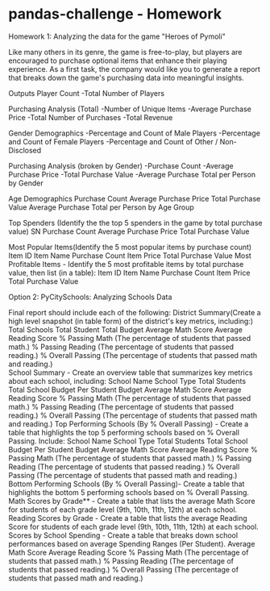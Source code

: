 # pandas-challenge - Homework

Homework 1: Analyzing the data for the game "Heroes of Pymoli"

Like many others in its genre, the game is free-to-play, but players are encouraged to purchase optional items that enhance their playing experience. 
As a first task, the company would like you to generate a report that breaks down the game's purchasing data into meaningful insights.

 Outputs
   Player Count
      -Total Number of Players

   Purchasing Analysis (Total)
      -Number of Unique Items
      -Average Purchase Price
      -Total Number of Purchases
      -Total Revenue

   Gender Demographics
      -Percentage and Count of Male Players
      -Percentage and Count of Female Players
      -Percentage and Count of Other / Non-Disclosed

   Purchasing Analysis (broken by Gender)
      -Purchase Count
      -Average Purchase Price
      -Total Purchase Value
      -Average Purchase Total per Person by Gender

   Age Demographics
      Purchase Count
      Average Purchase Price
      Total Purchase Value
      Average Purchase Total per Person by Age Group  

   Top Spenders (Identify the the top 5 spenders in the game by total purchase value)
      SN
      Purchase Count
      Average Purchase Price
      Total Purchase Value

   Most Popular Items(Identify the 5 most popular items by purchase count)
      Item ID
      Item Name
      Purchase Count
      Item Price
      Total Purchase Value
   Most Profitable Items - Identify the 5 most profitable items by total purchase value, then list (in a table):
      Item ID
      Item Name
      Purchase Count
      Item Price
      Total Purchase Value

Option 2: PyCitySchools: Analyzing Schools Data

 Final report should include each of the following:
   District Summary(Create a high level snapshot (in table form) of the district's key metrics, including:)
      Total Schools
      Total Student
      Total Budget
      Average Math Score
      Average Reading Score
      % Passing Math (The percentage of students that passed math.)
      % Passing Reading (The percentage of students that passed reading.)
      % Overall Passing (The percentage of students that passed math and reading.)     
   School Summary - Create an overview table that summarizes key metrics about each school, including:
      School Name
      School Type
      Total Students
      Total School Budget
      Per Student Budget
      Average Math Score
   Average Reading Score
      % Passing Math (The percentage of students that passed math.)
      % Passing Reading (The percentage of students that passed reading.)
      % Overall Passing (The percentage of students that passed math and reading.)
   Top Performing Schools (By % Overall Passing) - Create a table that highlights the top 5 performing schools based on % Overall Passing. Include:
	School Name
	School Type
	Total Students
	Total School Budget
	Per Student Budget
	Average Math Score
	Average Reading Score
	% Passing Math (The percentage of students that passed math.)
	% Passing Reading (The percentage of students that passed reading.)
	% Overall Passing (The percentage of students that passed math and reading.)
    Bottom Performing Schools (By % Overall Passing)- Create a table that highlights the bottom 5 performing schools based on % Overall Passing. 
    Math Scores by Grade** - Create a table that lists the average Math Score for students of each grade level (9th, 10th, 11th, 12th) at each school.
    Reading Scores by Grade - Create a table that lists the average Reading Score for students of each grade level (9th, 10th, 11th, 12th) at each school.
    Scores by School Spending - Create a table that breaks down school performances based on average Spending Ranges (Per Student).
       Average Math Score
       Average Reading Score
       % Passing Math (The percentage of students that passed math.)
       % Passing Reading (The percentage of students that passed reading.)
       % Overall Passing (The percentage of students that passed math and reading.)